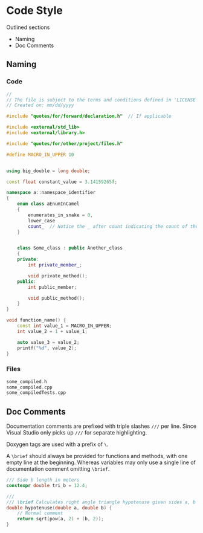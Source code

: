 # Code Style

Outlined sections

* Naming
* Doc Comments

## Naming

### Code

```c++
//
// The file is subject to the terms and conditions defined in 'LICENSE' in the source code package
// Created on: mm/dd/yyyy

#include "quotes/for/forward/declaration.h"  // If applicable

#include <external/std_lib>
#include <external/library.h>

#include "quotes/for/other/project/files.h"

#define MACRO_IN_UPPER 10


using big_double = long double;

const float constant_value = 3.14159265f;

namespace a::namespace_identifier
{
    enum class aEnumInCamel
    {
        enumerates_in_snake = 0,
        lower_case
        count_  // Notice the _ after count indicating the count of the enum
    }


    class Some_class : public Another_class
    {
    private:
        int private_member_;

        void private_method();
    public:
        int public_member;

        void public_method();
    }
}

void function_name() {
    const int value_1 = MACRO_IN_UPPER;
    int value_2 = 1 + value_1;

    auto value_3 = value_2;
    printf("%d", value_2);
}
```

### Files

```c++
some_compiled.h
some_compiled.cpp
some_compiledTests.cpp
```

## Doc Comments

Documentation comments are prefixed with triple slashes `///` per line. Since Visual Studio only picks up `///` for separate highlighting.

Doxygen tags are used with a prefix of `\`.

A `\brief` should always be provided for functions and methods, with one empty line at the beginning. Whereas variables may only use a single line of documentation comment omitting `\brief`.

```c++
/// Side b length in meters
constexpr double tri_b = 12.4;

///
/// \brief Calculates right angle triangle hypotenuse given sides a, b
double hypotenuse(double a, double b) {
    // Normal comment
    return sqrt(pow(a, 2) + (b, 2));
}
```
